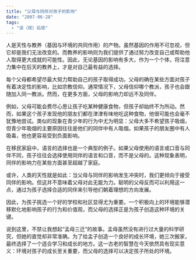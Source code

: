 ```yaml
---
title: "父母与同伴对孩子的影响"
date: "2007-06-28"
tags: 
  - "读（观）后感"
---
```


人是天性与教养（基因与环境的共同作用）的产物。虽然基因的作用不可忽视，但它却是我们无法改变的。而教养的影响则为我们提供了通过努力改变自己或帮助他人取得更大成就的可能性。因此，无论基因的影响有多大，作为一个个体，将注意力集中在后天的教养上，才是对自己最有益的选择。

每个父母都希望尽最大努力帮助自己的孩子取得成功。父母的确在某些方面对孩子有着决定性的影响，比如宗教信仰。通常情况下，父母信仰哪个教派，孩子也会跟随加入同一教派。然而，在更多方面，父母的影响力却远不及同伴。

例如，父母可能会费尽心思让孩子吃某种健康食物，但孩子却始终不为所动。然而，如果这个孩子发现他的朋友们都在津津有味地吃这种食物，他很可能也会毫不犹豫地尝试。类似的现象在青少年的行为中尤为明显：父母大多不希望孩子吸烟，但青少年吸烟的主要原因往往是他们的同伴中有人吸烟。如果孩子的朋友圈中有人吸毒，他也更容易受到负面影响。

在移民家庭中，语言的选择也是一个典型的例子。如果父母使用的语言或口音与同伴不同，孩子往往会选择使用同伴的语言和口音，而不是父母的。这种现象表明，同伴的影响力在某些方面甚至超越了家庭。

或许，人类的天性就是如此：当父母与同伴的影响发生冲突时，我们更倾向于接受同伴的影响。但这并不意味着父母对此无能为力。聪明的父母反而可以利用这一点，通过为孩子选择合适的同伴来引导他们朝着理想的方向发展。

因此，为孩子挑选一个好的学校和社区显得尤为重要。一个积极向上的环境能够潜移默化地影响孩子的行为和价值观，而父母的选择正是为孩子创造这种环境的关键。

说到这里，不禁让我想起“孟母三迁”的故事。孟母虽然没有进行过大量的科学研究，但她的直觉却非常准确。为了给孟子创造一个良好的成长环境，她三次搬家，最终选择了一个适合学习和成长的地方。这一古老的智慧在今天依然具有现实意义：环境对孩子的成长至关重要，而父母的选择可以决定孩子所处的环境。

